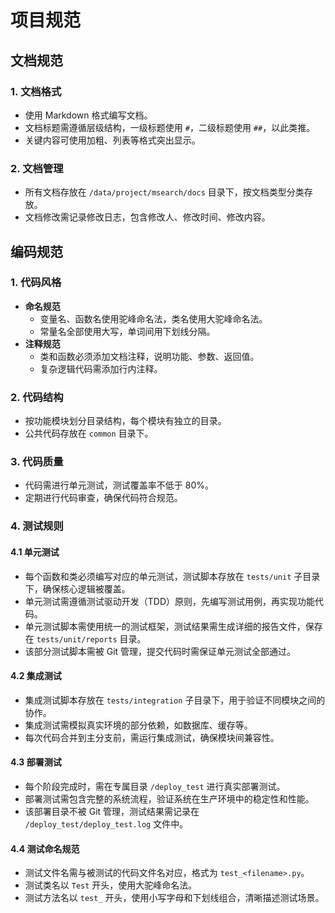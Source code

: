 # 项目规范

## 文档规范
### 1.  文档格式
- 使用 Markdown 格式编写文档。
- 文档标题需遵循层级结构，一级标题使用 `#`，二级标题使用 `##`，以此类推。
- 关键内容可使用加粗、列表等格式突出显示。

### 2. 文档管理
- 所有文档存放在 `/data/project/msearch/docs` 目录下，按文档类型分类存放。
- 文档修改需记录修改日志，包含修改人、修改时间、修改内容。

## 编码规范
### 1. 代码风格
- **命名规范**
  - 变量名、函数名使用驼峰命名法，类名使用大驼峰命名法。
  - 常量名全部使用大写，单词间用下划线分隔。
- **注释规范**
  - 类和函数必须添加文档注释，说明功能、参数、返回值。
  - 复杂逻辑代码需添加行内注释。

### 2. 代码结构
- 按功能模块划分目录结构，每个模块有独立的目录。
- 公共代码存放在 `common` 目录下。

### 3. 代码质量
- 代码需进行单元测试，测试覆盖率不低于 80%。
- 定期进行代码审查，确保代码符合规范。

### 4. 测试规则
#### 4.1 单元测试
- 每个函数和类必须编写对应的单元测试，测试脚本存放在 `tests/unit` 子目录下，确保核心逻辑被覆盖。
- 单元测试需遵循测试驱动开发（TDD）原则，先编写测试用例，再实现功能代码。
- 单元测试脚本需使用统一的测试框架，测试结果需生成详细的报告文件，保存在 `tests/unit/reports` 目录。
- 该部分测试脚本需被 Git 管理，提交代码时需保证单元测试全部通过。

#### 4.2 集成测试
- 集成测试脚本存放在 `tests/integration` 子目录下，用于验证不同模块之间的协作。
- 集成测试需模拟真实环境的部分依赖，如数据库、缓存等。
- 每次代码合并到主分支前，需运行集成测试，确保模块间兼容性。

#### 4.3 部署测试
- 每个阶段完成时，需在专属目录 `/deploy_test` 进行真实部署测试。
- 部署测试需包含完整的系统流程，验证系统在生产环境中的稳定性和性能。
- 该部署目录不被 Git 管理，测试结果需记录在 `/deploy_test/deploy_test.log` 文件中。

#### 4.4 测试命名规范
- 测试文件名需与被测试的代码文件名对应，格式为 `test_<filename>.py`。
- 测试类名以 `Test` 开头，使用大驼峰命名法。
- 测试方法名以 `test_` 开头，使用小写字母和下划线组合，清晰描述测试场景。
